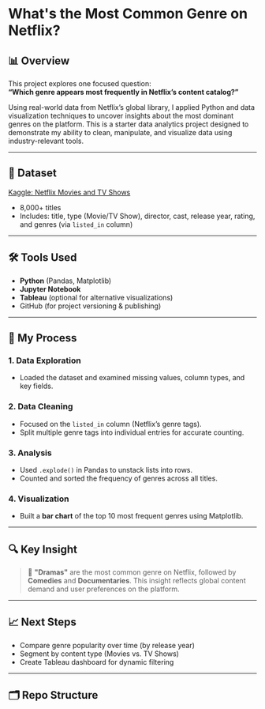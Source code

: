 # What's the Most Common Genre on Netflix?

## 📊 Overview  
This project explores one focused question:  
**“Which genre appears most frequently in Netflix’s content catalog?”**

Using real-world data from Netflix’s global library, I applied Python and data visualization techniques to uncover insights about the most dominant genres on the platform. This is a starter data analytics project designed to demonstrate my ability to clean, manipulate, and visualize data using industry-relevant tools.

---

## 📁 Dataset  
[Kaggle: Netflix Movies and TV Shows](https://www.kaggle.com/datasets/shivamb/netflix-shows)  
- 8,000+ titles
- Includes: title, type (Movie/TV Show), director, cast, release year, rating, and genres (via `listed_in` column)

---

## 🛠 Tools Used  
- **Python** (Pandas, Matplotlib)  
- **Jupyter Notebook**  
- **Tableau** (optional for alternative visualizations)  
- GitHub (for project versioning & publishing)

---

## 🧠 My Process

### 1. Data Exploration
- Loaded the dataset and examined missing values, column types, and key fields.

### 2. Data Cleaning
- Focused on the `listed_in` column (Netflix’s genre tags).
- Split multiple genre tags into individual entries for accurate counting.

### 3. Analysis
- Used `.explode()` in Pandas to unstack lists into rows.
- Counted and sorted the frequency of genres across all titles.

### 4. Visualization
- Built a **bar chart** of the top 10 most frequent genres using Matplotlib.

---

## 🔍 Key Insight  
> 📌 **"Dramas"** are the most common genre on Netflix, followed by **Comedies** and **Documentaries**. This insight reflects global content demand and user preferences on the platform.

---

## 📈 Next Steps
- Compare genre popularity over time (by release year)
- Segment by content type (Movies vs. TV Shows)
- Create Tableau dashboard for dynamic filtering

---

## 🗂 Repo Structure
